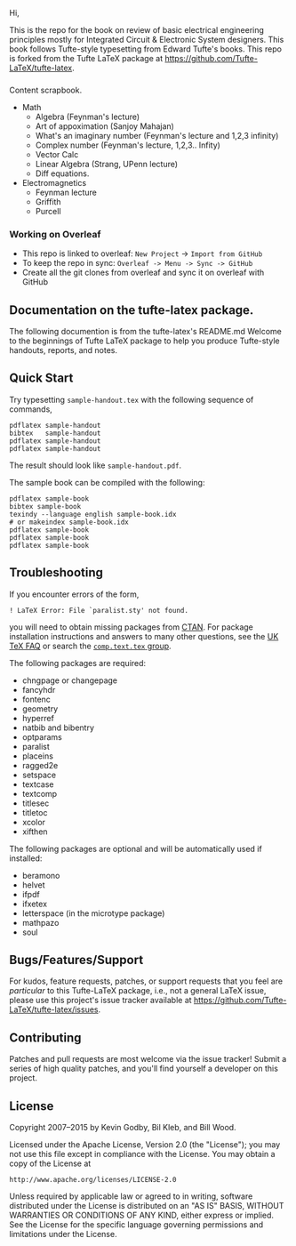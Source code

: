Hi,

This is the repo for the book on review of basic electrical engineering principles mostly for Integrated Circuit & Electronic System designers. This book follows Tufte-style typesetting from Edward Tufte's books.  This repo is forked from the Tufte LaTeX package at https://github.com/Tufte-LaTeX/tufte-latex.
###
Content scrapbook.
- Math
  - Algebra (Feynman's lecture)
  - Art of appoximation (Sanjoy Mahajan)
  - What's an imaginary number (Feynman's lecture and 1,2,3 infinity)
  - Complex number (Feynman's lecture, 1,2,3.. Infity)
  - Vector Calc
  - Linear Algebra (Strang, UPenn lecture)
  - Diff equations.
- Electromagnetics
  - Feynman lecture
  - Griffith
  - Purcell
 
### Working on Overleaf
- This repo is linked to overleaf: `New Project` -> `Import from GitHub`
- To keep the repo in sync: `Overleaf -> Menu -> Sync -> GitHub`
- Create all the git clones from overleaf and sync it on overleaf with GitHub

## Documentation on the tufte-latex package.
The following documention is from the tufte-latex's README.md
Welcome to the beginnings of Tufte LaTeX package to help you
produce Tufte-style handouts, reports, and notes.

## Quick Start

Try typesetting `sample-handout.tex` with the following sequence
of commands,

    pdflatex sample-handout
    bibtex   sample-handout
    pdflatex sample-handout
    pdflatex sample-handout

The result should look like `sample-handout.pdf`.

The sample book can be compiled with the following:

    pdflatex sample-book
    bibtex sample-book
    texindy --language english sample-book.idx
    # or makeindex sample-book.idx
    pdflatex sample-book
    pdflatex sample-book
    pdflatex sample-book

## Troubleshooting

If you encounter errors of the form,

    ! LaTeX Error: File `paralist.sty' not found.

you will need to obtain missing packages from [CTAN](http://ctan.org).
For package installation instructions and answers to many other
questions, see the [UK TeX FAQ](http://www.tex.ac.uk/faq/) or search the [`comp.text.tex` group](http://groups.google.com/group/comp.text.tex).

The following packages are required:

 * chngpage or changepage
 * fancyhdr
 * fontenc
 * geometry
 * hyperref
 * natbib and bibentry
 * optparams
 * paralist
 * placeins
 * ragged2e
 * setspace
 * textcase
 * textcomp
 * titlesec
 * titletoc
 * xcolor
 * xifthen

The following packages are optional and will be automatically used if installed:

 * beramono
 * helvet
 * ifpdf
 * ifxetex
 * letterspace (in the microtype package)
 * mathpazo
 * soul

## Bugs/Features/Support

For kudos, feature requests, patches, or support requests that you
feel are _particular_ to this Tufte-LaTeX package, i.e., not a general
LaTeX issue, please use this project's issue tracker available at <https://github.com/Tufte-LaTeX/tufte-latex/issues>.

## Contributing

Patches and pull requests are most welcome via the issue tracker!  Submit a series of high quality patches, and you'll find yourself a developer on this project.

## License

Copyright 2007–2015 by Kevin Godby, Bil Kleb, and Bill Wood.

Licensed under the Apache License, Version 2.0 (the "License");
you may not use this file except in compliance with the License.
You may obtain a copy of the License at

    http://www.apache.org/licenses/LICENSE-2.0

Unless required by applicable law or agreed to in writing, software
distributed under the License is distributed on an "AS IS" BASIS,
WITHOUT WARRANTIES OR CONDITIONS OF ANY KIND, either express or implied.
See the License for the specific language governing permissions and
limitations under the License.
